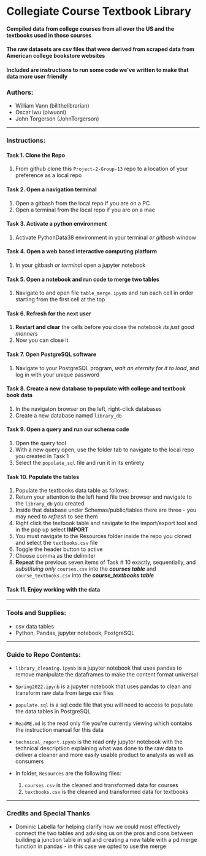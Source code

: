 # Collegiate Course Textbook Library

#### Compiled data from college courses from all over the US and the textbooks used in those courses
#### The raw datasets are csv files that were derived from scraped data from American college bookstore websites
#### Included are instructions to run some code we've written to make that data more user friendly

### Authors:
* William Vann (billthelibrarian)
* Oscar Iwu (oiwuoni)
* John Torgerson (JohnTorgerson)
---

### Instructions:
#### Task 1. Clone the Repo
   1. From github clone this `Project-2-Group-13` repo to a location of your preference as a local repo

#### Task 2. Open a navigation terminal
   1. Open a gitbash from the local repo if you are on a PC
   2. Open a terminal from the local repo if you are on a mac

#### Task 3. Activate a python environment
   1. Activate PythonData38 environment in your terminal *or gitbash* window

#### Task 4. Open a web based interactive computing platform
   1. In your gitbash *or terminal* open a jupyter notebook

#### Task 5. Open a notebook and run code to merge two tables
   1. Navigate to and open file `table_merge.ipynb` and run each cell in order starting from the first cell at the top

#### Task 6. Refresh for the next user
   1. **Restart and clear** the cells before you close the notebook *its just good manners*
   2. Now you can close it

#### Task 7. Open PostgreSQL software
   1. Navigate to your PostgreSQL program, *wait an eternity for it to load*, and log in with your unique password

#### Task 8. Create a new database to populate with college and textbook book data
   1. In the navigaton browser on the left, right-click databases
   2. Create a new database named `library_db`

#### Task 9. Open a query and run our schema code
   1. Open the query tool
   2. With a new query open, use the folder tab to navigate to the local repo you created in Task 1
   3. Select the `populate_sql` file and run it in its entirety

#### Task 10. Populate the tables
   1. Populate the textbooks data table as follows:
   2. Return your attention to the left hand file tree browser and navigate to the `library_db` you created
   3. Inside that database under Schemas/public/tables there are three - you may need to *refresh* to see them
   4. Right click the textbook table and navigate to the import/export tool and in the pop up select **IMPORT**
   5. You must navigate to the Resources folder inside the repo you cloned and select the `textbooks.csv` file
   6. Toggle the header button to active
   7. Choose comma as the delimiter
   8. **Repeat** the previous seven items of Task # 10 exactly, sequentially, and *substituing only* `courses.csv` into 
   the ***courses table*** and `course_textbooks.csv` into the ***course_textbooks table***
    
#### Task 11. Enjoy working with the data
---

### Tools and Supplies:
* csv data tables
* Python, Pandas, jupyter notebook, PostgreSQL 
---

### Guide to Repo Contents:

* `library_cleaning.ipynb` is a jupyter notebook that uses pandas to remove manipulate the dataframes to make the content format universal
* `Spring2022.ipynb` is a jupyter notebook that uses pandas to clean and transform raw data from large csv files 
* `populate.sql` is a sql code file that you will need to access to populate the data tables in PostgreSQL
* `ReadME.md` is the read only file you're currently viewing which contains the instruction manual for this data
* `technical_report.ipynb` is the read only jupyter notebook with the technical descriptiion explaining what was done to the raw data to deliver a cleaner and more easily usable product to analysts as well as consumers

* In folder, `Resources` are the following files:
    1. `courses.csv` is the cleaned and transformed data for courses
    2. `textbooks.csv` is the cleaned and transformed data for textbooks
---


### Credits and Special Thanks

* Dominic Labella for helping clarify how we could most effectively connect the two tables and advising us on the pros and cons between building a junction table in sql and creating a new table with a pd.merge function in pandas - in this case we opted to use the merge
